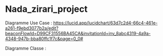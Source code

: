 # Nada_zirari_project

Diagramme Use Case : https://lucid.app/lucidchart/63d7c2d4-66c4-461e-a261-f9ebd3077b2a/edit?beaconFlowId=D99CF31556BA45CA&invitationId=inv_8abc4319-4a9a-4348-947b-bba80ffc1f7c&page=0_0#


Diagramme Classe :